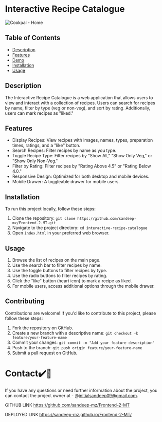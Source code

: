 # Interactive Recipe Catalogue

![Cookpal - Home](https://github.com/sandeep-mz/Frontend-2-MT/assets/108665091/90efd042-3d47-47d6-ac60-27a1f80eb104)


## Table of Contents
- [Description](#description)
- [Features](#features)
- [Demo](#demo)
- [Installation](#installation)
- [Usage](#usage)

## Description
The Interactive Recipe Catalogue is a web application that allows users to view and interact with a collection of recipes. Users can search for recipes by name, filter by type (veg or non-veg), and sort by rating. Additionally, users can mark recipes as "liked."

## Features
- Display Recipes: View recipes with images, names, types, preparation times, ratings, and a "like" button.
- Search Recipes: Filter recipes by name as you type.
- Toggle Recipe Type: Filter recipes by "Show All," "Show Only Veg," or "Show Only Non-Veg."
- Filter by Rating: Filter recipes by "Rating Above 4.5" or "Rating Below 4.0."
- Responsive Design: Optimized for both desktop and mobile devices.
- Mobile Drawer: A toggleable drawer for mobile users.

## Installation
To run this project locally, follow these steps:

1. Clone the repository: `git clone https://github.com/sandeep-mz/Frontend-2-MT.git`
2. Navigate to the project directory: `cd interactive-recipe-catalogue`
3. Open `index.html` in your preferred web browser.

## Usage
1. Browse the list of recipes on the main page.
2. Use the search bar to filter recipes by name.
3. Use the toggle buttons to filter recipes by type.
4. Use the radio buttons to filter recipes by rating.
5. Click the "like" button (heart icon) to mark a recipe as liked.
6. For mobile users, access additional options through the mobile drawer.

## Contributing
Contributions are welcome! If you'd like to contribute to this project, please follow these steps:

1. Fork the repository on GitHub.
2. Create a new branch with a descriptive name: `git checkout -b feature/your-feature-name`
3. Commit your changes: `git commit -m "Add your feature description"`
4. Push to the branch: `git push origin feature/your-feature-name`
5. Submit a pull request on GitHub.

# Contact✔️🔴

If you have any questions or need further information about the project, you can contact the project owner at - @initialsandeep09@gmail.com.

GITHUB LINK https://github.com/sandeep-mz/Frontend-2-MT

DEPLOYED LINK https://sandeep-mz.github.io/Frontend-2-MT/
